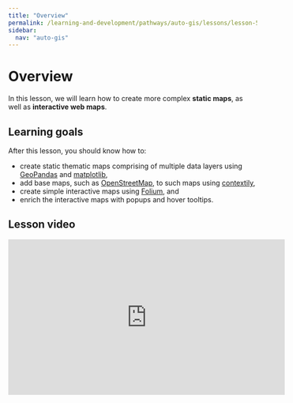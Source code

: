 ```yaml
---
title: "Overview"
permalink: /learning-and-development/pathways/auto-gis/lessons/lesson-5/overview/
sidebar:
  nav: "auto-gis"
---
```



# Overview

In this lesson, we will learn how to create more complex **static maps**, as well as
**interactive web maps**. 


## Learning goals

After this lesson, you should know how to:

- create static thematic maps comprising of multiple data layers using
  [GeoPandas](https://geopandas.org) and [matplotlib](https://matplotlib.org),
- add base maps, such as [OpenStreetMap](https://osm.org), to such maps using
  [contextily](https://contextily.readthedocs.io),
- create simple interactive maps using
  [Folium](https://python-visualization.github.io/folium/), and
- enrich the interactive maps with popups and hover tooltips.


## Lesson video

<iframe width="560" height="315" src="https://www.youtube.com/embed/WK4FVQxGDOk?si=O5_XVyR-IbhyyqVc" title="YouTube video player" frameborder="0" allow="accelerometer; autoplay; clipboard-write; encrypted-media; gyroscope; picture-in-picture; web-share" allowfullscreen></iframe>

